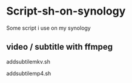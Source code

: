 # Script-sh-on-synology
Some script i use on my synology

## video / subtitle with ffmpeg
addsubtilemkv.sh

addsubtilemp4.sh
